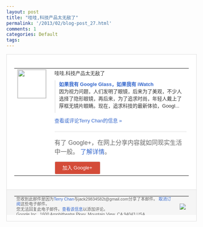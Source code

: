 ```yaml
---
layout: post
title: "哇哇,科技产品太无敌了"
permalink: '/2013/02/blog-post_27.html'
comments: 1
categories: Default
tags: 
---
```

<!-- X-Notifications: 1:98a947c7b0000000 -->

<div style="border:solid 1px #dfdfdf;color:#686868;font:13px Arial"><div style="background-color:#fff;padding:20px;"><table cellpadding="0" cellspacing="0"><tr><td style="padding-right:15px;vertical-align:top"><a href="https://plus.google.com/_/notifications/emlink?emr=14900066512970582018&amp;emid=CKj5wu-M1rUCFUdStAodyx4AAA&amp;path=%2F108643996575278738906&amp;dt=1361954764541&amp;uob=8"><img height="75" src="https://lh3.googleusercontent.com/-KKRGTyJ5Bl0/AAAAAAAAAAI/AAAAAAAAtnY/R4QEWIp3Ur0/s75-c-k-a/photo.jpg" style="border:solid 1px #cccccc;" width="75"/></a></td><td style="width:578px;color:#333;font:13px Arial;vertical-align:top"><div style="padding-bottom:10px">哇哇,科技产品太无敌了</div><div style="margin-bottom:10px;padding-left:10px; border-left:2px solid #EAEAEA"><span style="margin-right:5px"><a href="http://www.ifanr.com/254617" style="color:#3366CC;text-decoration:none"><span style="font-weight:bold">如果我有 Google Glass，如果我有 iWatch</span></a><div style="padding-bottom:10px">因为视力问题，人们发明了眼镜，后来为了美<wbr/>观，不少人选择了隐形眼镜，再后来，为了追<wbr/>求时尚，年轻人戴上了厚框无镜片眼睛。现在<wbr/>，追求科技的最新体验，Googl...</div></span></div><a href="https://plus.google.com/_/notifications/emlink?emr=14900066512970582018&amp;emid=CKj5wu-M1rUCFUdStAodyx4AAA&amp;path=%2F108643996575278738906%2Fposts%2FUwyvBfj57AU%3Fgpinv%3DAMIXal-h1YHQVj18CujY-s_mC4HJX0bRqP77bhpp-4ZYK6iD0kxRO-V0l8nc4q6lmxAAgNlZYSuFxrcfEYBqihKiBgQqHRFwXnKUuwgH77GkSyomnDDWD7I&amp;dt=1361954764541&amp;uob=8" style="color:#3366CC;text-decoration:none">查看或评论Terry Chan的信息 »</a><div style="margin-top:20px;border-top:solid 1px #dfdfdf"><div style="padding:15px 0;color:#686868;font:16px Arial">有了 Google+，在网上分享内容就如同现实生活中一般。 <a href="http://www.google.com/+/learnmore/" style="color:#3366CC;text-decoration:none">了解详情</a>。</div><a href="https://plus.google.com/_/notifications/emlink?emr=14900066512970582018&amp;emid=CKj5wu-M1rUCFUdStAodyx4AAA&amp;path=%2F%3Fgpinv%3DAMIXal-h1YHQVj18CujY-s_mC4HJX0bRqP77bhpp-4ZYK6iD0kxRO-V0l8nc4q6lmxAAgNlZYSuFxrcfEYBqihKiBgQqHRFwXnKUuwgH77GkSyomnDDWD7I&amp;dt=1361954764541&amp;uob=8" style="padding:1px 20px;min-width:54px;display:inline-block; background-color:#d44b38;text-align:center; font:13px Arial; border-radius:3px;color:#fff;border:solid 1px #dfdfdf; white-space:nowrap;text-decoration:none;height:30px;line-height:30px">加入 Google+</a></div></td></tr></table></div><div style="border-top:solid 1px #dfdfdf;padding:0 20px; background-color:#f5f5f5"><table cellpadding="0" cellspacing="0" style="height:50px"><tbody><tr><td style="vertical-align:middle;width:100%; color:#636363;font:11px Arial; line-height:120%">您收到此邮件是因为<a href="https://plus.google.com/_/notifications/emlink?emr=14900066512970582018&amp;emid=CKj5wu-M1rUCFUdStAodyx4AAA&amp;path=%2F108643996575278738906%3Fgpinv%3DAMIXal-h1YHQVj18CujY-s_mC4HJX0bRqP77bhpp-4ZYK6iD0kxRO-V0l8nc4q6lmxAAgNlZYSuFxrcfEYBqihKiBgQqHRFwXnKUuwgH77GkSyomnDDWD7I&amp;dt=1361954764541&amp;uob=8" style="color:#3366CC;text-decoration:none">Terry Chan</a>与jack29834582t@gmail.com分享了本邮件。 <a href="https://plus.google.com/_/notifications/emlink?emr=14900066512970582018&amp;emid=CKj5wu-M1rUCFUdStAodyx4AAA&amp;path=%2F_%2Fnonplus%2Femailsettings%3Fgpinv%3DAMIXal-h1YHQVj18CujY-s_mC4HJX0bRqP77bhpp-4ZYK6iD0kxRO-V0l8nc4q6lmxAAgNlZYSuFxrcfEYBqihKiBgQqHRFwXnKUuwgH77GkSyomnDDWD7I%26est%3DADH5u8Xm0rSdr36mHG4LpirAnLF7oMbaOzZg4wOFo1VchG8jwgbGTkEaqv8RPXLokPn1NWSUb1KJJqebEcD6YAy3mdB0xS5eB0diNbqJ_2z8XAVKsu6Tt9L6DW1m1fjlK53TVDgTRD2m0UVD-axqaWTJ-TX7SaitHw&amp;dt=1361954764541&amp;uob=8" style="color:#3366CC;text-decoration:none">取消订阅</a>这些电子邮件。<br/>您无法回复此电子邮件。<a href="https://plus.google.com/_/notifications/emlink?emr=14900066512970582018&amp;emid=CKj5wu-M1rUCFUdStAodyx4AAA&amp;path=%2F108643996575278738906%2Fposts%2FUwyvBfj57AU%3Fgpinv%3DAMIXal-h1YHQVj18CujY-s_mC4HJX0bRqP77bhpp-4ZYK6iD0kxRO-V0l8nc4q6lmxAAgNlZYSuFxrcfEYBqihKiBgQqHRFwXnKUuwgH77GkSyomnDDWD7I&amp;dt=1361954764541&amp;uob=8" style="color:#3366CC;text-decoration:none">查看该信息</a>以添加评论。<br/>Google Inc., 1600 Amphitheatre Pkwy, Mountain View, CA 94043 USA<br/></td><td><img src="https://ssl.gstatic.com/s2/oz/images/notifications/logo/google-plus-6617a72bb36cc548861652780c9e6ff1.png"/></td></tr></tbody></table></div></div>
